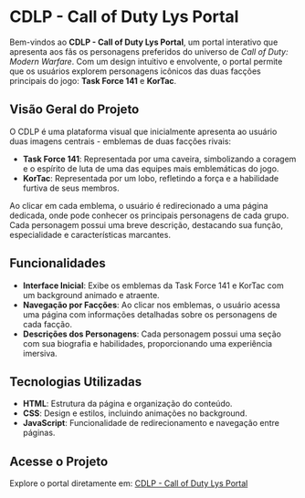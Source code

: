 # CDLP - Call of Duty Lys Portal
 
Bem-vindos ao **CDLP - Call of Duty Lys Portal**, um portal interativo que apresenta aos fãs os personagens preferidos do universo de *Call of Duty: Modern Warfare*. Com um design intuitivo e envolvente, o portal permite que os usuários explorem personagens icônicos das duas facções principais do jogo: **Task Force 141** e **KorTac**.
 
## Visão Geral do Projeto
 
O CDLP é uma plataforma visual que inicialmente apresenta ao usuário duas imagens centrais - emblemas de duas facções rivais:
- **Task Force 141**: Representada por uma caveira, simbolizando a coragem e o espírito de luta de uma das equipes mais emblemáticas do jogo.
- **KorTac**: Representada por um lobo, refletindo a força e a habilidade furtiva de seus membros.
 
Ao clicar em cada emblema, o usuário é redirecionado a uma página dedicada, onde pode conhecer os principais personagens de cada grupo. Cada personagem possui uma breve descrição, destacando sua função, especialidade e características marcantes.
 
## Funcionalidades
 
- **Interface Inicial**: Exibe os emblemas da Task Force 141 e KorTac com um background animado e atraente.
- **Navegação por Facções**: Ao clicar nos emblemas, o usuário acessa uma página com informações detalhadas sobre os personagens de cada facção.
- **Descrições dos Personagens**: Cada personagem possui uma seção com sua biografia e habilidades, proporcionando uma experiência imersiva.
 
## Tecnologias Utilizadas
 
- **HTML**: Estrutura da página e organização do conteúdo.
- **CSS**: Design e estilos, incluindo animações no background.
- **JavaScript**: Funcionalidade de redirecionamento e navegação entre páginas.
 
## Acesse o Projeto
 
Explore o portal diretamente em: [CDLP - Call of Duty Lys Portal](https://lysciprianno.github.io/CDLP/)
 
